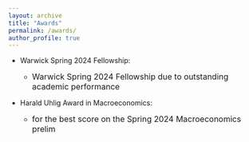 ```yaml
---
layout: archive
title: "Awards"
permalink: /awards/
author_profile: true
---
```



- Warwick Spring 2024 Fellowship:
  - <font size="3">Warwick Spring 2024 Fellowship due to outstanding academic performance</font>


- Harald Uhlig Award in Macroeconomics:
  - <font size="3">for the best score on the Spring 2024 Macroeconomics prelim</font>

